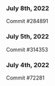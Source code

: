 ### July 8th, 2022

Commit #284891

### July 5th, 2022

Commit #314353


### July 4th, 2022

Commit #72281
